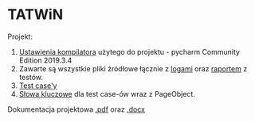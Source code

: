 # TATWiN

Projekt:
1. <a href="https://github.com/Ardasil/TATWiN/blob/master/Projekt/Compiler%20settings.rar">Ustawienia kompilatora</a> użytego do projektu - pycharm Community Edition 2019.3.4
2. Zawarte są wszystkie pliki źródłowe łącznie z <a href="https://github.com/Ardasil/TATWiN/blob/master/Projekt/Logs.html">logami</a> oraz <a href="https://github.com/Ardasil/TATWiN/blob/master/Projekt/Report.html">raportem</a> z testów.
3. <a href="https://github.com/Ardasil/TATWiN/blob/master/Projekt/Tests.robot">Test case'y</a>
4. <a href="https://github.com/Ardasil/TATWiN/blob/master/Projekt/MyKeywords.robot">Słowa kluczowe</a> dla test case-ów wraz z PageObject.

Dokumentacja projektowa <a href="https://github.com/Ardasil/TATWiN/blob/master/Dokumentacja%20projektowa.pdf">.pdf</a> oraz <a href="https://github.com/Ardasil/TATWiN/blob/master/Dokumentacja%20projektowa.docx">.docx</a>
